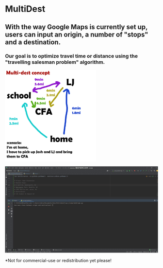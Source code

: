 # MultiDest

## With the way Google Maps is currently set up, users can input an origin, a number of "stops" and a destination. 
### Our goal is to optimize travel time or distance using the "travelling salesman problem" algorithm.

<img src="concept-1.png" alt="concept map" width="300" height="300"/>

![](walkthrough.gif)

*Not for commercial-use or redistribution yet please!
